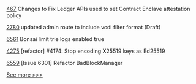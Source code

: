 
[467](https://github.com/hyperledger-labs/private-data-objects/pull/467) Changes to Fix Ledger APIs used to set Contract Enclave attestation policy

[2780](https://github.com/hyperledger/aries-cloudagent-python/pull/2780) updated admin route to include vcdi filter format (Draft)

[6561](https://github.com/hyperledger/besu/pull/6561) Bonsai limit trie logs enabled true

[4275](https://github.com/hyperledger/iroha/pull/4275) [refactor] #4174: Stop encoding X25519 keys as Ed25519

[6559](https://github.com/hyperledger/besu/pull/6559) [Issue 6301] Refactor BadBlockManager


[See more >>>](https://start-here.hyperledger.org/pull-requests)
